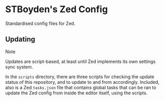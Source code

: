 # STBoyden's Zed Config

Standardised config files for Zed.

## Updating

> [!NOTE]
> Updates are script-based, at least until Zed implements its own settings sync
> system.

In the `scripts` directory, there are three scripts for checking the update
status of this repository, and to update to and from accordingly. Included, also
is a Zed `tasks.json` file that contains global tasks that can be ran to update
the Zed config from inside the editor itself, using the scripts.
